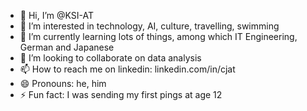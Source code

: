 - 👋 Hi, I’m @KSI-AT
- 👀 I’m interested in technology, AI, culture, travelling, swimming
- 🌱 I’m currently learning lots of things, among which IT Engineering, German and Japanese
- 💞️ I’m looking to collaborate on data analysis
- 📫 How to reach me on linkedin: linkedin.com/in/cjat
- 😄 Pronouns: he, him
- ⚡ Fun fact: I was sending my first pings at age 12

<!---
KSI-AT/KSI-AT is a ✨ special ✨ repository because its `README.md` (this file) appears on your GitHub profile.
You can click the Preview link to take a look at your changes.
--->
